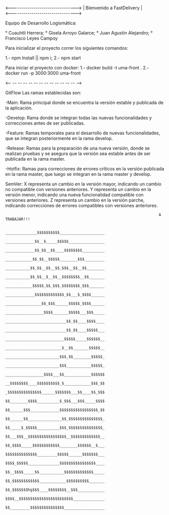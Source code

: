 <-------------------------------->
|    Bienvenido a FastDelivery   |   
<-------------------------------->

Equipo de Desarrollo Logismática: 

° Cuauhtli Herrera;
° Gisela Arroyo Galarce;
° Juan Agustin Alejandro;
° Francisco Leyes Campoy

Para inicializar el proyecto correr los siguientes comandos:

1.- npm Install || npm i;
2.- npm start


Para iniciar el proyecto con docker:
1.- docker build -t uma-front .
2.- docker run -p 3000:3000 uma-front

<-- -- -- -- -- -- -- -- -- -- -- -- -- -->

GitFlow Las ramas establecidas son:

-Main: Rama principal donde se encuentra la versión estable y publicada de la aplicación.

-Develop: Rama donde se integran todas las nuevas funcionalidades y correcciones antes de ser publicadas.

-Feature: Ramas temporales para el desarrollo de nuevas funcionalidades, que se integran posteriormente en la rama develop.

-Release: Ramas para la preparación de una nueva versión, donde se realizan pruebas y se asegura que la versión sea estable antes de ser publicada en la rama master.

-Hotfix: Ramas para correcciones de errores críticos en la versión publicada en la rama master, que luego se integran en la rama master y develop.

SemVer:
X representa un cambio en la versión mayor, indicando un cambio no compatible con versiones anteriores.
Y representa un cambio en la versión menor, indicando una nueva funcionalidad compatible con versiones anteriores.
Z representa un cambio en la versión parche, indicando correcciones de errores compatibles con versiones anteriores.

                                                                        A TRABAJAR!!!

                                                            ______________$$$$$$$$$$____________________
                                                            _____________$$__$_____$$$$$________________
                                                            _____________$$_$$__$$____$$$$$$$$__________
                                                            ____________$$_$$__$$$$$________$$$_________
                                                            ___________$$_$$__$$__$$_$$$__$$__$$________
                                                            ___________$$_$$__$__$$__$$$$$$$$__$$_______
                                                            ____________$$$$$_$$_$$$_$$$$$$$$_$$$_______
                                                            _____________$$$$$$$$$$$$$_$$___$_$$$$______
                                                            ________________$$_$$$______$$$$$_$$$$______
                                                            _________________$$$$_______$$$$$___$$$_____
                                                            ___________________________$$_$$____$$$$____
                                                            ___________________________$$_$$____$$$$$___
                                                            __________________________$$$$$_____$$$$$$__
                                                            _________________________$__$$_______$$$$$__
                                                            ________________________$$$_$$________$$$$$_
                                                            ________________________$$$___________$$$$$_
                                                            _________________$$$$___$$____________$$$$$$
                                                            __$$$$$$$$____$$$$$$$$$$_$____________$$$_$$
                                                            _$$$$$$$$$$$$$$$______$$$$$$$___$$____$$_$$$
                                                            $$________$$$$__________$_$$$___$$$_____$$$$
                                                            $$______$$$_____________$$$$$$$$$$$$$$$$$_$$
                                                            $$______$$_______________$$_$$$$$$$$$$$$$$$_
                                                            $$_____$_$$$$$__________$$$_$$$$$$$$$$$$$$$_
                                                            $$___$$$__$$$$$$$$$$$$$$$$$__$$$$$$$$$$$$$__
                                                            $$_$$$$_____$$$$$$$$$$$$________$$$$$$__$___
                                                            $$$$$$$$$$$$$$_________$$$$$______$$$$$$$___
                                                            $$$$_$$$$$______________$$$$$$$$$$$$$$$$____
                                                            $$__$$$$_____$$___________$$$$$$$$$$$$$_____
                                                            $$_$$$$$$$$$$$$____________$$$$$$$$$$_______
                                                            $$_$$$$$$$hg$$$____$$$$$$$$__$$$____________
                                                            $$$$__$$$$$$$$$$$$$$$$$$$$$$$$______________
                                                            $$_________$$$$$$$$$$$$$$$__________________
